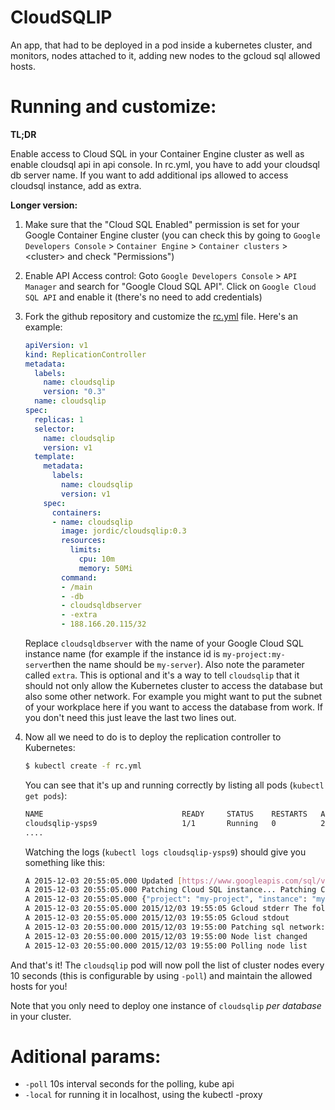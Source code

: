 CloudSQLIP
====

An app, that had to be deployed in a pod inside a kubernetes cluster, and 
monitors, nodes attached to it, adding new nodes to the gcloud sql allowed
hosts.

Running and customize:
=====

**TL;DR**

Enable access to Cloud SQL in your Container Engine cluster as well as enable cloudsql api in api console. In rc.yml, you have to add your cloudsql db server name. If you want to add additional ips allowed to access cloudsql instance, add as extra.

**Longer version:**

1. Make sure that the "Cloud SQL Enabled"  permission is set for your Google Container Engine cluster (you can check this by going to `Google Developers Console` &gt; `Container Engine` &gt; `Container clusters` &gt; &lt;cluster&gt; and check "Permissions")
1. Enable API Access control: Goto `Google Developers Console` &gt; `API Manager` and search for "Google Cloud SQL API". Click on `Google Cloud SQL API` and enable it (there's no need to add credentials)
1. Fork the github repository and customize the [rc.yml](rc.yml) file. Here's an example:

	```yaml
	apiVersion: v1
	kind: ReplicationController
	metadata:
	  labels:
	    name: cloudsqlip
	    version: "0.3"
	  name: cloudsqlip
	spec:
	  replicas: 1
	  selector: 
	    name: cloudsqlip
	    version: v1
	  template:
	    metadata:
	      labels:
	        name: cloudsqlip
	        version: v1
	    spec:
	      containers:
	      - name: cloudsqlip
	        image: jordic/cloudsqlip:0.3
	        resources:
	          limits:
	            cpu: 10m
	            memory: 50Mi
	        command: 
	        - /main
	        - -db
	        - cloudsqldbserver
	        - -extra
	        - 188.166.20.115/32
	```

	Replace `cloudsqldbserver` with the name of your Google Cloud SQL instance name (for example if the instance id is `my-project:my-server`then the name should be `my-server`). 
	Also note the parameter called `extra`. This is optional and it's a way to tell `cloudsqlip` that it should not only allow the Kubernetes cluster to access the database but also some other network. For example you might want to put the subnet of your workplace here if you want to access the database from work. If you don't need this just leave the last two lines out.
1. Now all we need to do is to deploy the replication controller to Kubernetes:

	```bash
	$ kubectl create -f rc.yml
	```

	You can see that it's up and running correctly by listing all pods (`kubectl get pods`):

	```bash
	NAME                               READY     STATUS    RESTARTS   AGE
	cloudsqlip-ysps9                   1/1       Running   0          2s
	....
	```

	Watching the logs (`kubectl logs cloudsqlip-ysps9`)  should give you something like this:

	```bash
	A 2015-12-03 20:55:05.000 Updated [https://www.googleapis.com/sql/v1beta3/projects/my-project/instances/my-cluster].
	A 2015-12-03 20:55:05.000 Patching Cloud SQL instance... Patching Cloud SQL instance.../ Patching Cloud SQL instance...- Patching Cloud SQL instance...done.
	A 2015-12-03 20:55:05.000 {"project": "my-project", "instance": "my-cluster", "settings": {"ipConfiguration": {"authorizedNetworks": ["xxx.xxx.xx.xx/32", "yyy.yyy.yy.yyy/32", "yyy.yyy.yy.yyy/32"]}}}
	A 2015-12-03 20:55:05.000 2015/12/03 19:55:05 Gcloud stderr The following message will be used for the patch API method.
	A 2015-12-03 20:55:05.000 2015/12/03 19:55:05 Gcloud stdout
	A 2015-12-03 20:55:00.000 2015/12/03 19:55:00 Patching sql network: xxx.xxx.xx.xx/32,yyy.yyy.yy.yyy/32,yyy.yyy.yy.yyy/32,
	A 2015-12-03 20:55:00.000 2015/12/03 19:55:00 Node list changed
	A 2015-12-03 20:55:00.000 2015/12/03 19:55:00 Polling node list
	```

And that's it! The `cloudsqlip` pod will now poll the list of cluster nodes every 10 seconds (this is configurable by using `-poll`) and maintain the allowed hosts for you!

Note that you only need to deploy one instance of `cloudsqlip` *per database* in your cluster.

Aditional params:
====

* `-poll` 10s interval seconds for the polling, kube api 
* `-local` for running it in localhost, using the kubectl -proxy